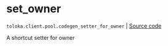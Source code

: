 # set_owner
`toloka.client.pool.codegen_setter_for_owner` | [Source code](https://github.com/Toloka/toloka-kit/blob/v1.2.3/src/client/pool/__init__.py#L0)

A shortcut setter for owner

